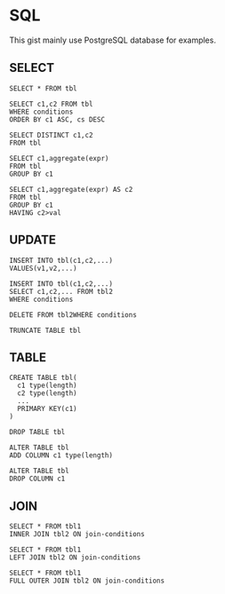 # SQL

This gist mainly use PostgreSQL database for examples.

## SELECT

```
SELECT * FROM tbl
```

```
SELECT c1,c2 FROM tbl
WHERE conditions
ORDER BY c1 ASC, cs DESC
```

```
SELECT DISTINCT c1,c2
FROM tbl
```

```
SELECT c1,aggregate(expr)
FROM tbl
GROUP BY c1
```

```
SELECT c1,aggregate(expr) AS c2
FROM tbl
GROUP BY c1
HAVING c2>val
```

## UPDATE

```
INSERT INTO tbl(c1,c2,...)
VALUES(v1,v2,...)
```

```
INSERT INTO tbl(c1,c2,...)
SELECT c1,c2,... FROM tbl2
WHERE conditions
```

```
DELETE FROM tbl2WHERE conditions
```

```
TRUNCATE TABLE tbl
```

## TABLE

```
CREATE TABLE tbl(
  c1 type(length)
  c2 type(length)
  ...
  PRIMARY KEY(c1)
)
```

```
DROP TABLE tbl
```

```
ALTER TABLE tbl
ADD COLUMN c1 type(length)
```

```
ALTER TABLE tbl
DROP COLUMN c1
```

## JOIN

```
SELECT * FROM tbl1
INNER JOIN tbl2 ON join-conditions
```

```
SELECT * FROM tbl1
LEFT JOIN tbl2 ON join-conditions
```

```
SELECT * FROM tbl1
FULL OUTER JOIN tbl2 ON join-conditions
```
